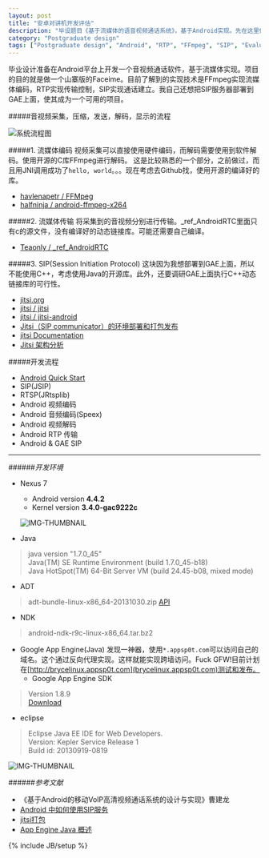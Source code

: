 ```yaml
---
layout: post
title: "安卓对讲机开发评估"
description: "毕设题目《基于流媒体的语音视频通话系统》，基于Android实现。先在这里做一下技术评估。"
category: "Postgraduate design"
tags: ["Postgraduate design", "Android", "RTP", "FFmpeg", "SIP", "Evaluate"]
---
```


毕业设计准备在Android平台上开发一个音视频通话软件，基于流媒体实现。项目的目的就是做一个山寨版的Faceime。目前了解到的实现技术是FFmpeg实现流媒体编码，RTP实现传输控制，SIP实现通话建立。我自己还想把SIP服务器部署到GAE上面，使其成为一个可用的项目。

#####音视频采集，压缩，发送，解码，显示的流程

![系统流程图](http://cyeam.qiniudn.com/%E6%B5%81%E7%A8%8B%E5%9B%BE.png)

#####1. 流媒体编码
视频采集可以直接使用硬件编码，而解码需要使用到软件解码。使用开源的C库FFmpeg进行解码。
这是比较熟悉的一个部分，之前做过，而且用JNI调用成功了`hello, world`。。。现在考虑去Github找，使用开源的编译好的库。

+ [havlenapetr / FFMpeg](https://github.com/havlenapetr/FFMpeg)
+ [halfninja / android-ffmpeg-x264](https://github.com/halfninja/android-ffmpeg-x264)

#####2. 流媒体传输
将采集到的音视频分别进行传输。_ref_AndroidRTC里面只有c的源文件，没有编译好的动态链接库。可能还需要自己编译。

+ [Teaonly / _ref_AndroidRTC](https://github.com/Teaonly/_ref_AndroidRTC)

#####3. SIP(Session Initiation Protocol)
这块因为我想部署到GAE上面，所以不能使用C++，考虑使用Java的开源库。此外，还要调研GAE上面执行C++动态链接库的可行性。

+ [jitsi.org](https://jitsi.org/)
+ [jitsi / jitsi](https://github.com/jitsi/jitsi)
+ [jitsi / jitsi-android](https://github.com/jitsi/jitsi-android)
+ [Jitsi（SIP communicator）的环境部署和打包发布](http://blog.csdn.net/nomousewch/article/details/7012392)
+ [jitsi Documentation](https://jitsi.org/Documentation/HomePage)
+ [Jitsi 架构分析](http://www.cuitu.net/book/jitsi-jia-gou-fen-xi)

#####开发流程
+ [Android Quick Start](http://mnhkahn.github.io/postgraduate%20design/2014/02/05/android_quickstart/)
+ SIP(JSIP)
+ RTSP(JRtsplib)
+ Android 视频编码
+ Android 音频编码(Speex)
+ Android 视频解码
+ Android RTP 传输
+ Android & GAE SIP

---

######*开发环境*
+ Nexus 7
    + Android version **4.4.2**
    + Kernel version **3.4.0-gac9222c**

    ![IMG-THUMBNAIL](http://cyeam.qiniudn.com/nexus%207.jpg)

+ Java

> java version "1.7.0_45"    
> Java(TM) SE Runtime Environment (build 1.7.0_45-b18)    
> Java HotSpot(TM) 64-Bit Server VM (build 24.45-b08, mixed mode)

+ ADT

> adt-bundle-linux-x86_64-20131030.zip
> [API](http://developer.android.com/training/index.html)

+ NDK

> android-ndk-r9c-linux-x86_64.tar.bz2

+ Google App Engine(Java)
发现一神器，使用`*.appsp0t.com`可以访问自己的域名。这个通过反向代理实现。这样就能实现跨墙访问。Fuck GFW!目前计划在[http://brycelinux.appsp0t.com](brycelinux.appsp0t.com)测试和发布。
    + Google App Engine SDK
> Version 1.8.9   
> [Download](http://googleappengine.googlecode.com/files/appengine-java-sdk-1.8.9.zip)
+ eclipse

> Eclipse Java EE IDE for Web Developers.   
> Version: Kepler Service Release 1   
> Build id: 20130919-0819


![IMG-THUMBNAIL](http://cyeam.qiniudn.com/cncgfw_b.png)




######*参考文献*
+ 《基于Android的移动VoIP高清视频通话系统的设计与实现》曹建龙
+ [Android 中如何使用SIP服务](http://www.3g-edu.org/news/art014.htm)
+ [jitsi打包](http://blog.csdn.net/nomousewch/article/details/7012392)
+ [App Engine Java 概述](https://developers.google.com/appengine/docs/java/overview?hl=zh-CN)

{% include JB/setup %}